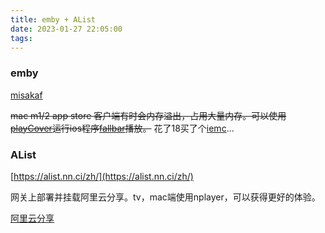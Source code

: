 ```yaml
---
title: emby + AList
date: 2023-01-27 22:05:00
tags:
---
```



### emby
[misakaf](https://t.me/MisakaF_Emby_chat1) 

~~mac m1/2 app store 客户端有时会内存溢出，占用大量内存。可以使用[playCover](https://playcover.io/)运行ios程序[fallbar](https://decrypt.day/app/id1558391784)播放。~~
花了18买了个[iemc](https://apps.apple.com/cn/app/id1467462861)...


### AList
[https://alist.nn.ci/zh/](https://alist.nn.ci/zh/)

网关上部署并挂载阿里云分享。tv，mac端使用nplayer，可以获得更好的体验。

[阿里云分享](https://t.me/shareAliyun)
